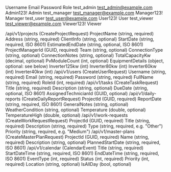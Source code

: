 Username	Email	Password	Role
test_admin	test_admin@example.com	Admin123!	Admin
test_manager	test_manager@example.com	Manager123!	Manager
test_user	test_user@example.com	User123!	User
test_viewer	test_viewer@example.com	Viewer123!	Viewer



/api/v1/projects (CreateProjectRequest)
ProjectName (string, required)
Address (string, required)
ClientInfo (string, optional)
StartDate (string, required, ISO 8601)
EstimatedEndDate (string, optional, ISO 8601)
ProjectManagerId (GUID, required)
Team (string, optional)
ConnectionType (string, optional)
ConnectionNotes (string, optional)
TotalCapacityKw (decimal, optional)
PvModuleCount (int, optional)
EquipmentDetails (object, optional: see below)
Inverter125kw (int)
Inverter80kw (int)
Inverter60kw (int)
Inverter40kw (int)
/api/v1/users (CreateUserRequest)
Username (string, required)
Email (string, required)
Password (string, required)
FullName (string, required)
RoleId (int, required)
/api/v1/tasks (CreateTaskRequest)
Title (string, required)
Description (string, optional)
DueDate (string, optional, ISO 8601)
AssignedTechnicianId (GUID, optional)
/api/v1/daily-reports (CreateDailyReportRequest)
ProjectId (GUID, required)
ReportDate (string, required, ISO 8601)
GeneralNotes (string, optional)
WeatherCondition (string, optional)
Temperature (double, optional)
TemperatureHigh (double, optional)
/api/v1/work-requests (CreateWorkRequestRequest)
ProjectId (GUID, required)
Title (string, required)
Description (string, required)
Type (string, required, e.g. "Other")
Priority (string, required, e.g. "Medium")
/api/v1/master-plans (CreateMasterPlanRequest)
ProjectId (GUID, required)
Name (string, required)
Description (string, optional)
PlannedStartDate (string, required, ISO 8601)
/api/v1/calendar (CalendarEvent)
Title (string, required)
StartDateTime (string, required, ISO 8601)
EndDateTime (string, required, ISO 8601)
EventType (int, required)
Status (int, required)
Priority (int, required)
Location (string, optional)
IsAllDay (bool, optional)
